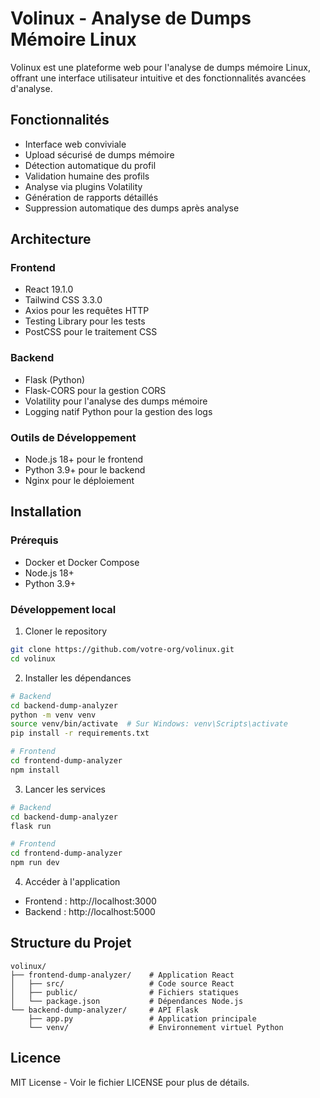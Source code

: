 # Volinux - Analyse de Dumps Mémoire Linux

Volinux est une plateforme web pour l'analyse de dumps mémoire Linux, offrant une interface utilisateur intuitive et des fonctionnalités avancées d'analyse.

## Fonctionnalités

- Interface web conviviale
- Upload sécurisé de dumps mémoire
- Détection automatique du profil
- Validation humaine des profils
- Analyse via plugins Volatility
- Génération de rapports détaillés
- Suppression automatique des dumps après analyse

## Architecture

### Frontend
- React 19.1.0
- Tailwind CSS 3.3.0
- Axios pour les requêtes HTTP
- Testing Library pour les tests
- PostCSS pour le traitement CSS

### Backend
- Flask (Python)
- Flask-CORS pour la gestion CORS
- Volatility pour l'analyse des dumps mémoire
- Logging natif Python pour la gestion des logs

### Outils de Développement
- Node.js 18+ pour le frontend
- Python 3.9+ pour le backend
- Nginx pour le déploiement

## Installation

### Prérequis

- Docker et Docker Compose
- Node.js 18+
- Python 3.9+

### Développement local

1. Cloner le repository
```bash
git clone https://github.com/votre-org/volinux.git
cd volinux
```

2. Installer les dépendances
```bash
# Backend
cd backend-dump-analyzer
python -m venv venv
source venv/bin/activate  # Sur Windows: venv\Scripts\activate
pip install -r requirements.txt

# Frontend
cd frontend-dump-analyzer
npm install
```

3. Lancer les services
```bash
# Backend
cd backend-dump-analyzer
flask run

# Frontend
cd frontend-dump-analyzer
npm run dev
```

4. Accéder à l'application
- Frontend : http://localhost:3000
- Backend : http://localhost:5000

## Structure du Projet

```
volinux/
├── frontend-dump-analyzer/    # Application React
│   ├── src/                   # Code source React
│   ├── public/                # Fichiers statiques
│   └── package.json           # Dépendances Node.js
└── backend-dump-analyzer/     # API Flask
    ├── app.py                 # Application principale
    └── venv/                  # Environnement virtuel Python
```

## Licence

MIT License - Voir le fichier LICENSE pour plus de détails.